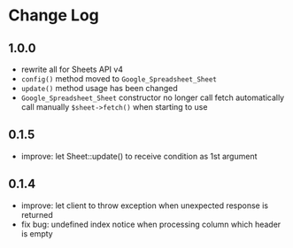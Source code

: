 
# Change Log

## 1.0.0

- rewrite all for Sheets API v4
- `config()` method moved to `Google_Spreadsheet_Sheet`
- `update()` method usage has been changed  
- `Google_Spreadsheet_Sheet` constructor no longer call fetch automatically  
  call manually `$sheet->fetch()` when starting to use

## 0.1.5

- improve: let Sheet::update() to receive condition as 1st argument

## 0.1.4

- improve: let client to throw exception when unexpected response is returned
- fix bug: undefined index notice when processing column which header is empty
